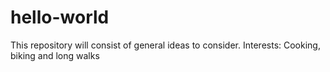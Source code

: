 # hello-world
This repository will consist of general ideas to consider.
Interests: Cooking, biking and long walks 

